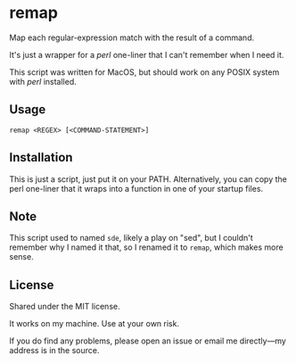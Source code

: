 # remap

Map each regular-expression match with the result of a command.

It's just a wrapper for a _perl_ one-liner
that I can't remember when I need it.

This script was written for MacOS,
but should work on any POSIX system with _perl_ installed.

## Usage

```shell
remap <REGEX> [<COMMAND-STATEMENT>]
```

## Installation

This is just a script, just put it on your PATH.
Alternatively, you can copy the perl one-liner that it wraps
into a function in one of your startup files.

## Note

This script used to named `sde`,
likely a play on "sed",
but I couldn't remember why I named it that,
so I renamed it to `remap`, which makes more sense.

## License

Shared under the MIT license.

It works on my machine. Use at your own risk.

If you do find any problems, please open an issue
or email me directly—my address is in the source.
